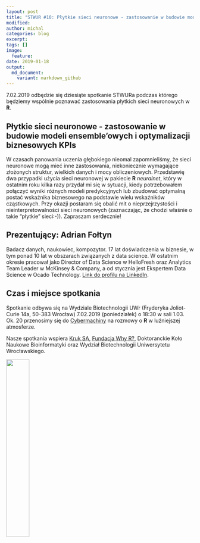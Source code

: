 ```yaml
---
layout: post
title: "STWUR #10: Płytkie sieci neuronowe - zastosowanie w budowie modeli ensemble’owych i optymalizacji biznesowych KPIs"
modified:
author: michal
categories: blog
excerpt:
tags: []
image:
  feature:
date: 2019-01-18
output:
  md_document:
    variant: markdown_github
---
```


7.02.2019 odbędzie się dziesiąte spotkanie STWURa podczas którego będziemy wspólnie poznawać zastosowania płytkich sieci neuronowych w **R**.

## Płytkie sieci neuronowe - zastosowanie w budowie modeli ensemble’owych i optymalizacji biznesowych KPIs

W czasach panowania uczenia głębokiego nieomal zapomnieliśmy, że sieci neuronowe mogą mieć inne zastosowania, niekoniecznie wymagające złożonych struktur, wielkich danych i mocy obliczeniowych. Przedstawię dwa przypadki użycia sieci neuronowej w pakiecie **R** *neuralnet*, który w ostatnim roku kilka razy przydał mi się w sytuacji, kiedy potrzebowałem połączyć wyniki różnych modeli predykcyjnych lub zbudować optymalną postać wskaźnika biznesowego na podstawie wielu wskaźników cząstkowych. Przy okazji postaram się obalić mit o nieprzejrzystości i nieinterpretowalności sieci neuronowych (zaznaczając, że chodzi właśnie o takie “płytkie” sieci:-)). Zapraszam serdecznie!

## Prezentujący: Adrian Fołtyn

Badacz danych, naukowiec, kompozytor. 17 lat doświadczenia w biznesie, w tym ponad 10 lat w obszarach związanych z data science. W ostatnim okresie pracował jako Director of Data Science w HelloFresh oraz Analytics Team Leader w McKinsey & Company, a od stycznia jest Ekspertem Data Science w Ocado Technology. [Link do profilu na LinkedIn](https://www.linkedin.com/in/adrianfoltyn/).

## Czas i miejsce spotkania

Spotkanie odbywa się na Wydziale Biotechnologii UWr (Fryderyka Joliot-Curie 14a, 50-383 Wrocław) 7.02.2019 (poniedziałek) o 18:30 w sali 1.03. Ok. 20 przenosimy się do [Cybermachiny](https://www.facebook.com/Cybermachina/) na rozmowy o **R** w luźniejszej atmosferze.

Nasze spotkania wspiera [Kruk SA](https://pl.kruk.eu/), [Fundacja Why R?](http://whyr.pl/), Doktoranckie Koło Naukowe Bioinformatyki oraz Wydział Biotechnologii Uniwersytetu Wrocławskiego.

<img src='https://stwur.github.io/STWUR//images/kruk_logo.jpg' id="logo" height="35%" width="35%"/>

